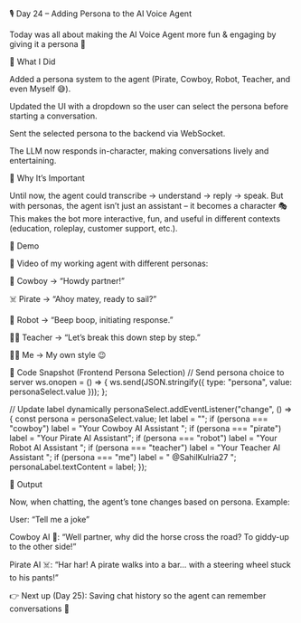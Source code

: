 🎙 Day 24 – Adding Persona to the AI Voice Agent

Today was all about making the AI Voice Agent more fun & engaging by giving it a persona 🚀

🔹 What I Did

Added a persona system to the agent (Pirate, Cowboy, Robot, Teacher, and even Myself 😅).

Updated the UI with a dropdown so the user can select the persona before starting a conversation.

Sent the selected persona to the backend via WebSocket.

The LLM now responds in-character, making conversations lively and entertaining.

🔹 Why It’s Important

Until now, the agent could transcribe → understand → reply → speak.
But with personas, the agent isn’t just an assistant – it becomes a character 🎭
This makes the bot more interactive, fun, and useful in different contexts (education, roleplay, customer support, etc.).

🔹 Demo

🎥 Video of my working agent with different personas:

🤠 Cowboy → “Howdy partner!”

☠️ Pirate → “Ahoy matey, ready to sail?”

🤖 Robot → “Beep boop, initiating response.”

👩‍🏫 Teacher → “Let’s break this down step by step.”

🙋‍♂️ Me → My own style 😉

🔹 Code Snapshot (Frontend Persona Selection)
// Send persona choice to server
ws.onopen = () => {
  ws.send(JSON.stringify({ type: "persona", value: personaSelect.value }));
};

// Update label dynamically
personaSelect.addEventListener("change", () => {
  const persona = personaSelect.value;
  let label = "";
  if (persona === "cowboy") label = "Your Cowboy AI Assistant ";
  if (persona === "pirate") label = "Your Pirate AI Assistant";
  if (persona === "robot") label = "Your Robot AI Assistant ";
  if (persona === "teacher") label = "Your Teacher AI Assistant ";
  if (persona === "me") label = " @SahilKulria27 ";
  personaLabel.textContent = label;
});

🔹 Output

Now, when chatting, the agent’s tone changes based on persona.
Example:

User: “Tell me a joke”

Cowboy AI 🤠: “Well partner, why did the horse cross the road? To giddy-up to the other side!”

Pirate AI ☠️: “Har har! A pirate walks into a bar… with a steering wheel stuck to his pants!”

👉 Next up (Day 25): Saving chat history so the agent can remember conversations 💾